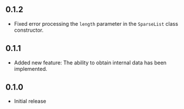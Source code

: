 ## 0.1.2

- Fixed error processing the `length` parameter in the `SparseList` class constructor.

## 0.1.1

- Added new feature: The ability to obtain internal data has been implemented.

## 0.1.0

- Initial release